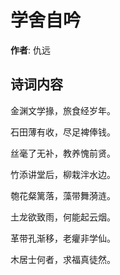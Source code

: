 # 学舍自吟

**作者**: 仇远

## 诗词内容

金渊文学掾，旅食经岁年。

石田薄有收，尽足裨俸钱。

丝毫了无补，教养愧前贤。

竹添讲堂后，柳栽泮水边。

匏花粲篱落，藻带舞漪涟。

土龙欲致雨，何能起云烟。

革带孔渐移，老癯非学仙。

木居士何者，求福真徒然。

